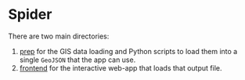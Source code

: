 # Spider

There are two main directories:
1. [prep](prep/) for the GIS data loading and Python scripts to load them into a single `GeoJSON` that the app can use.
2. [frontend](frontend/) for the interactive web-app that loads that output file.
